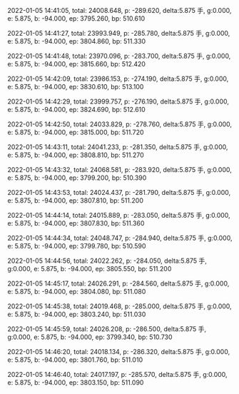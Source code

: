 2022-01-05 14:41:05, total: 24008.648, p: -289.620, delta:5.875 手, g:0.000, e: 5.875, b: -94.000, ep: 3795.260, bp: 510.610

2022-01-05 14:41:27, total: 23993.949, p: -285.780, delta:5.875 手, g:0.000, e: 5.875, b: -94.000, ep: 3804.860, bp: 511.330

2022-01-05 14:41:48, total: 23970.096, p: -283.700, delta:5.875 手, g:0.000, e: 5.875, b: -94.000, ep: 3815.660, bp: 512.420

2022-01-05 14:42:09, total: 23986.153, p: -274.190, delta:5.875 手, g:0.000, e: 5.875, b: -94.000, ep: 3830.610, bp: 513.100

2022-01-05 14:42:29, total: 23999.757, p: -276.190, delta:5.875 手, g:0.000, e: 5.875, b: -94.000, ep: 3824.690, bp: 512.610

2022-01-05 14:42:50, total: 24033.829, p: -278.760, delta:5.875 手, g:0.000, e: 5.875, b: -94.000, ep: 3815.000, bp: 511.720

2022-01-05 14:43:11, total: 24041.233, p: -281.350, delta:5.875 手, g:0.000, e: 5.875, b: -94.000, ep: 3808.810, bp: 511.270

2022-01-05 14:43:32, total: 24068.581, p: -283.920, delta:5.875 手, g:0.000, e: 5.875, b: -94.000, ep: 3799.200, bp: 510.390

2022-01-05 14:43:53, total: 24024.437, p: -281.790, delta:5.875 手, g:0.000, e: 5.875, b: -94.000, ep: 3807.810, bp: 511.200

2022-01-05 14:44:14, total: 24015.889, p: -283.050, delta:5.875 手, g:0.000, e: 5.875, b: -94.000, ep: 3807.830, bp: 511.360

2022-01-05 14:44:34, total: 24048.747, p: -284.940, delta:5.875 手, g:0.000, e: 5.875, b: -94.000, ep: 3799.780, bp: 510.590

2022-01-05 14:44:56, total: 24022.262, p: -284.050, delta:5.875 手, g:0.000, e: 5.875, b: -94.000, ep: 3805.550, bp: 511.200

2022-01-05 14:45:17, total: 24026.291, p: -284.560, delta:5.875 手, g:0.000, e: 5.875, b: -94.000, ep: 3804.080, bp: 511.080

2022-01-05 14:45:38, total: 24019.468, p: -285.000, delta:5.875 手, g:0.000, e: 5.875, b: -94.000, ep: 3803.240, bp: 511.030

2022-01-05 14:45:59, total: 24026.208, p: -286.500, delta:5.875 手, g:0.000, e: 5.875, b: -94.000, ep: 3799.340, bp: 510.730

2022-01-05 14:46:20, total: 24018.134, p: -286.320, delta:5.875 手, g:0.000, e: 5.875, b: -94.000, ep: 3801.760, bp: 511.010

2022-01-05 14:46:40, total: 24017.197, p: -285.570, delta:5.875 手, g:0.000, e: 5.875, b: -94.000, ep: 3803.150, bp: 511.090